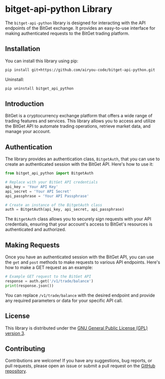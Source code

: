 # bitget-api-python Library

The `bitget-api-python` library is designed for interacting with the API endpoints of the BitGet exchange. It provides an easy-to-use interface for making authenticated requests to the BitGet trading platform.

## Installation

You can install this library using pip:

```bash
pip install git+https://github.com/airyou-code/bitget-api-python.git
```

Uninstall:

```bash
pip uninstall bitget_api_python 
```

## Introduction

BitGet is a cryptocurrency exchange platform that offers a wide range of trading features and services. This library allows you to access and utilize the BitGet API to automate trading operations, retrieve market data, and manage your account.

## Authentication

The library provides an authentication class, `BitgetAuth`, that you can use to create an authenticated session with the BitGet API. Here's how to use it:

```python
from bitget_api_python import BitgetAuth

# Replace with your BitGet API credentials
api_key = 'Your API Key'
api_secret = 'Your API Secret'
api_passphrase = 'Your API Passphrase'

# Create an instance of the BitgetAuth class
auth = BitgetAuth(api_key, api_secret, api_passphrase)
```

The `BitgetAuth` class allows you to securely sign requests with your API credentials, ensuring that your account's access to BitGet's resources is authenticated and authorized.

## Making Requests

Once you have an authenticated session with the BitGet API, you can use the `get` and `post` methods to make requests to various API endpoints. Here's how to make a GET request as an example:

```python
# Example GET request to the BitGet API
response = auth.get('/v1/trade/balance')
print(response.json())
```

You can replace `/v1/trade/balance` with the desired endpoint and provide any required parameters or data for your specific API call.

## License

This library is distributed under the [GNU General Public License (GPL) version 3](LICENSE).
## Contributing

Contributions are welcome! If you have any suggestions, bug reports, or pull requests, please open an issue or submit a pull request on the [GitHub repository](https://github.com/airyou-code/bitget-api-python).
